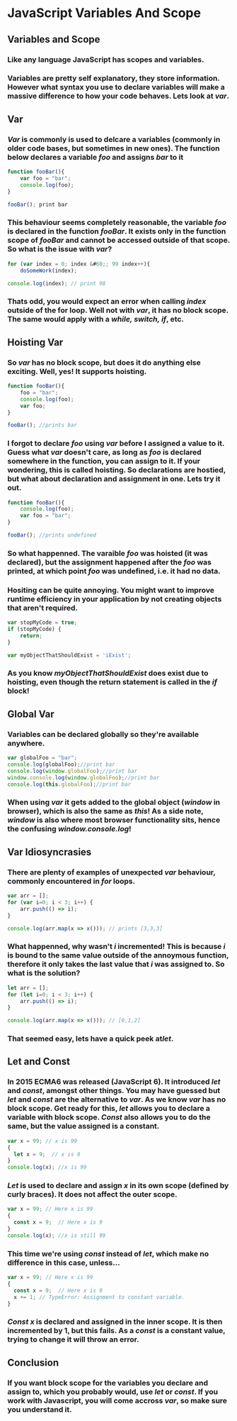 # JavaScript Variables And Scope

## Variables and Scope

### Like any language JavaScript has scopes and variables.

### Variables are pretty self explanatory, they store information. However what syntax you use to declare variables will make a massive difference to how your code behaves. Lets look at <em>var</em>.

## Var

### <em>Var</em> is commonly is used to delcare a variables (commonly in older code bases, but sometimes in new ones). The function below declares a variable <em>foo</em> and assigns <em>bar</em> to it

```javascript
function fooBar(){
    var foo = "bar"; 
	console.log(foo); 
}

fooBar(); print bar
```

### This behaviour seems completely reasonable, the variable <em>foo</em> is declared in the function <em>fooBar</em>. It exists only in the function scope of <em>fooBar</em> and cannot be accessed outside of that scope. So what is the issue with <em>var</em>?


```javascript
for (var index = 0; index &#60;; 99 index++){
	doSomeWork(index);

console.log(index); // print 98
```	

### Thats odd, you would expect an error when calling <em>index</em> outside of the for loop. Well not with <em>var</em>, it has no block scope. The same would apply with a <em>while, switch, if</em>, etc.
				
## Hoisting Var
### So <em>var</em> has no block scope, but does it do anything else exciting. Well, yes! It supports hoisting.

```javascript
function fooBar(){
	foo = "bar";
	console.log(foo);
	var foo;
}

fooBar(); //prints bar
```

### I forgot to declare <em>foo</em> using <em>var</em> before I assigned a value to it. Guess what <em>var</em> doesn't care, as long as <em>foo</em> is declared somewhere in the function, you can assign to it. If your wondering, this is called hoisting. So declarations are hostied, but what about declaration and assignment in one. Lets try it out.

```javascript
function fooBar(){	
	console.log(foo);
	var foo = "bar";
}

fooBar(); //prints undefined
```

### So what happenned. The varaible <em>foo</em> was hoisted (it was declared), but the assignment happened	after the <em>foo</em> was printed, at which point <em>foo</em> was undefined, i.e. it had no data.
### Hositing can be quite annoying. You might want to improve runtime efficiency in your application by not	creating objects that aren't required.

```javascript
var stopMyCode = true;
if (stopMyCode) {
    return;
}

var myObjectThatShouldExist = 'iExist';
```

### As you know <em>myObjectThatShouldExist</em> does exist due to hoisting, even though the return statement is called in the <em>if</em> block!

## Global Var

### Variables can be declared globally so they're available anywhere.

```javascript
var globalFoo = "bar";
console.log(globalFoo);//print bar
console.log(window.globalFoo);//print bar
window.console.log(window.globalFoo);//print bar
console.log(this.globalFoo);//print bar
```

### When using <em>var</em> it gets added to the global object (<em>window</em> in browser), which is also the same as <em>this</em>! As a side note, <em>window</em> is also where most browser functionality sits, hence the confusing <em>window.console.log</em>!	

## Var Idiosyncrasies
### There are plenty of examples of unexpected <em>var</em> behaviour, commonly encountered in <em>for</em> loops.

```javascript
var arr = [];
for (var i=0; i < 3; i++) {
    arr.push(() => i);
}

console.log(arr.map(x => x())); // prints [3,3,3]
```

### What happenned, why wasn't <em>i</em> incremented! This is because <em>i</em> is bound to the same value outside of the annoymous function, therefore it only takes the last value that <em>i</em> was assigned to. So what is the solution?

```javascript
let arr = [];
for (let i=0; i < 3; i++) {
    arr.push(() => i);
}

console.log(arr.map(x => x())); // [0,1,2]
```

### That seemed easy, lets have a quick peek at<em>let</em>.

## Let and Const

### In 2015 ECMA6 was released (JavaScript 6). It introduced <em>let</em> and <em>const</em>, amongst other things. You may have guessed but <em>let</em> and <em>const</em> are the alternative to <em>var</em>. As we know <em>var</em> has no block scope. Get ready for this, <em>let</em> allows you to declare a variable with block scope. <em>Const</em> also allows you to do the same, but the value assigned is a constant.

```javascript
var x = 99; // x is 99
{ 
  let x = 9;  // x is 9
}
console.log(x); //x is 99
```

### <em>Let</em> is used to declare and assign <em>x</em> in its own scope (defined by curly braces). It does not affect the outer scope.

```javascript
var x = 99; // Here x is 99
{ 
  const x = 9;  // Here x is 9
}
console.log(x); //x is still 99
```

### This time we're using <em>const</em> instead of <em>let</em>, which make no difference in this case, unless...

```javascript
var x = 99; // Here x is 99
{ 
  const x = 9;  // Here x is 9
  x += 1; // TypeError: Assignment to constant variable.
}
```

### <em>Const</em> <em>x</em> is declared and assigned in the inner scope. It is then incremented by 1, but this fails. As a <em>const</em> is a constant value, trying to change it will throw an error.

## Conclusion

### If you want block scope for the variables you declare and assign to, which you probably would, use <em>let</em> or <em>const</em>. If you work with Javascript, you will come accross <em>var</em>, so make sure you understand it.
